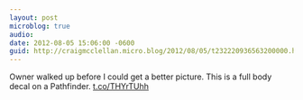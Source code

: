 ```yaml
---
layout: post
microblog: true
audio: 
date: 2012-08-05 15:06:00 -0600
guid: http://craigmcclellan.micro.blog/2012/08/05/t232220936563200000.html
---
```

Owner walked up before I could get a better picture. This is a full body decal on a Pathfinder.  [t.co/THYrTUhh](http://t.co/THYrTUhh)

